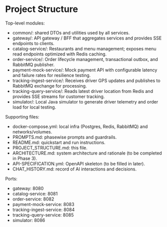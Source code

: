 # Project Structure

Top-level modules:

- common/: shared DTOs and utilities used by all services.
- gateway/: API gateway / BFF that aggregates services and provides SSE endpoints to clients.
- catalog-service/: Restaurants and menu management; exposes menu read endpoints optimized with Redis caching.
- order-service/: Order lifecycle management, transactional outbox, and RabbitMQ publisher.
- payment-mock-service/: Mock payment API with configurable latency and failure rates for resilience testing.
- tracking-ingest-service/: Receives driver GPS updates and publishes to RabbitMQ exchange for processing.
- tracking-query-service/: Reads latest driver location from Redis and provides SSE streams for customer tracking.
- simulator/: Local Java simulator to generate driver telemetry and order load for local testing.

Supporting files:

- docker-compose.yml: local infra (Postgres, Redis, RabbitMQ) and networks/volumes.
- PROMPTS.md: phasewise prompts and guardrails.
- README.md: quickstart and run instructions.
- PROJECT_STRUCTURE.md: this file.
- ARCHITECTURE.md: system architecture and rationale (to be completed in Phase 3).
- API-SPECIFICATION.yml: OpenAPI skeleton (to be filled in later).
- CHAT_HISTORY.md: record of AI interactions and decisions.

Ports:
- gateway: 8080
- catalog-service: 8081
- order-service: 8082
- payment-mock-service: 8083
- tracking-ingest-service: 8084
- tracking-query-service: 8085
- simulator: 8086
